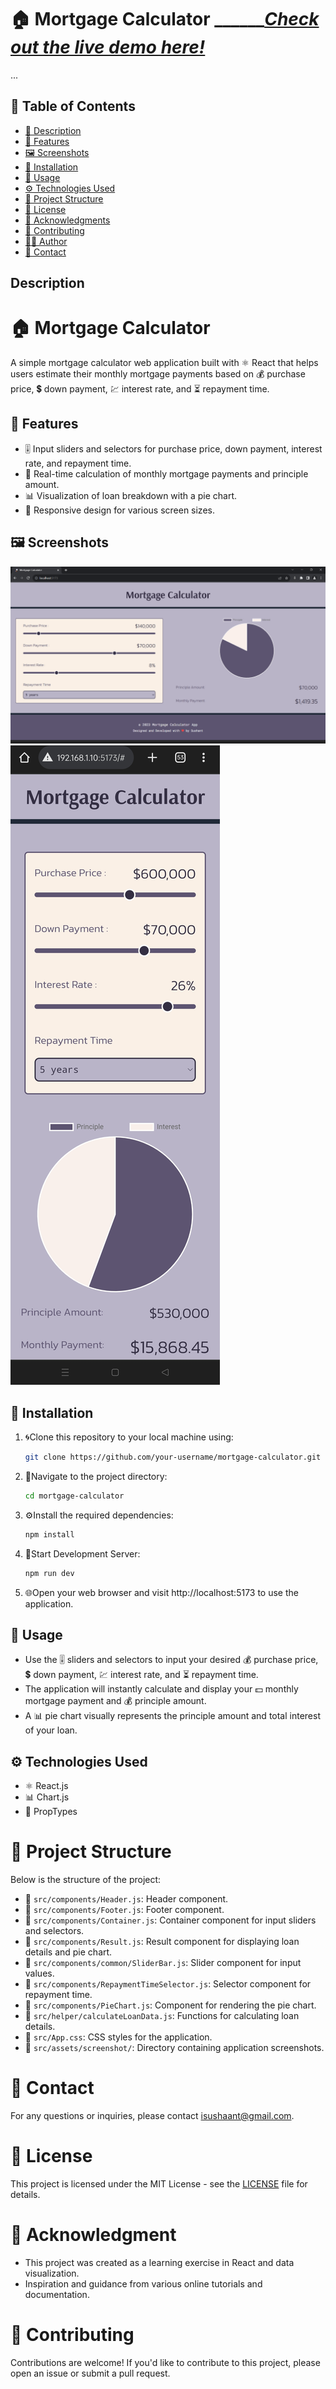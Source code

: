 # 🏠 Mortgage Calculator ___________[Check out the live demo here!](https://mortgage-calculator-isushaant.vercel.app/)_____

...

## 📜 Table of Contents

- [📝 Description](#description)
- [🎯 Features](#features)
- [🖼️ Screenshots](#screenshots)
- [🚀 Installation](#installation)
- [🔧 Usage](#usage)
- [⚙️ Technologies Used](#technologies-used)
- [📂 Project Structure](#project-structure)
- [📄 License](#license)
- [🙏 Acknowledgments](#acknowledgments)
- [🤝 Contributing](#contributing)
- [👨‍💻 Author](#author)
- [📧 Contact](#contact)


## Description

# 🏠 Mortgage Calculator

A simple mortgage calculator web application built with ⚛️ React that helps users estimate their monthly mortgage payments based on 💰 purchase price, 💲 down payment, 💹 interest rate, and ⏳ repayment time.


## 🎯 Features

- 🎚️ Input sliders and selectors for purchase price, down payment, interest rate, and repayment time.
- 🔄 Real-time calculation of monthly mortgage payments and principle amount.
- 📊 Visualization of loan breakdown with a pie chart.
- 📱 Responsive design for various screen sizes.


## 🖼️ Screenshots

![📸Screenshot 1](/src/assets/screenshot/desktop_view.png)
![📸Screenshot 2](/src/assets/screenshot/mobile_view.png)

## 🚀 Installation

1. 🌀Clone this repository to your local machine using:

   ```bash
   git clone https://github.com/your-username/mortgage-calculator.git

2. 📂Navigate to the project directory:
    ```bash
    cd mortgage-calculator

3. ⚙️Install the required dependencies:
    ```bash
    npm install

4. 🚀Start Development Server:
    ```bash
    npm run dev

5. 🌐Open your web browser and visit http://localhost:5173 to use the application.


## 🔧 Usage

- Use the 🎚️ sliders and selectors to input your desired 💰 purchase price, 💲 down payment, 💹 interest rate, and ⏳ repayment time.
- The application will instantly calculate and display your 💵 monthly mortgage payment and 💰 principle amount.
- A 📊 pie chart visually represents the principle amount and total interest of your loan.


## ⚙️ Technologies Used

- ⚛️ React.js
- 📊 Chart.js
- 🔄 PropTypes


# 📂 Project Structure

Below is the structure of the project:

- 📁 `src/components/Header.js`: Header component.
- 📁 `src/components/Footer.js`: Footer component.
- 📁 `src/components/Container.js`: Container component for input sliders and selectors.
- 📁 `src/components/Result.js`: Result component for displaying loan details and pie chart.
- 📁 `src/components/common/SliderBar.js`: Slider component for input values.
- 📁 `src/components/RepaymentTimeSelector.js`: Selector component for repayment time.
- 📁 `src/components/PieChart.js`: Component for rendering the pie chart.
- 📁 `src/helper/calculateLoanData.js`: Functions for calculating loan details.
- 📄 `src/App.css`: CSS styles for the application.
- 📁 `src/assets/screenshot/`: Directory containing application screenshots.


# 📧 Contact

For any questions or inquiries, please contact [isushaant@gmail.com](mailto:isushaant@gmail.com).

# 📄 License

This project is licensed under the MIT License - see the [LICENSE](LICENSE) file for details.

# 🙏 Acknowledgment

- This project was created as a learning exercise in React and data visualization.
- Inspiration and guidance from various online tutorials and documentation.

# 🤝 Contributing

Contributions are welcome! If you'd like to contribute to this project, please open an issue or submit a pull request.
